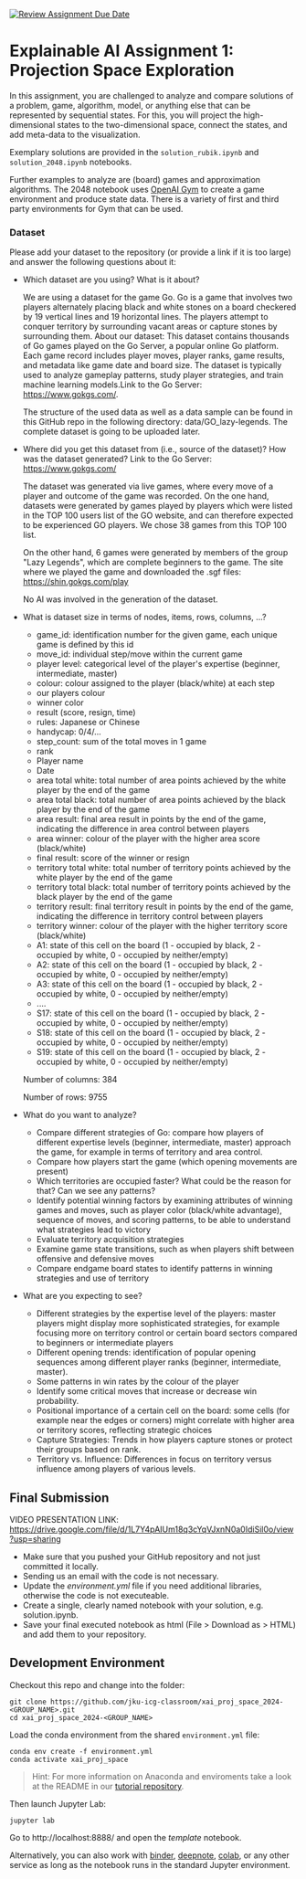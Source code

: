 [![Review Assignment Due Date](https://classroom.github.com/assets/deadline-readme-button-22041afd0340ce965d47ae6ef1cefeee28c7c493a6346c4f15d667ab976d596c.svg)](https://classroom.github.com/a/-VohRijK)

# Explainable AI Assignment 1: Projection Space Exploration

In this assignment, you are challenged to analyze and compare solutions of a problem, game, algorithm, model, or anything else that can be represented by sequential states. For this, you will project the high-dimensional states to the two-dimensional space, connect the states, and add meta-data to the visualization.

Exemplary solutions are provided in the `solution_rubik.ipynb` and `solution_2048.ipynb` notebooks.

Further examples to analyze are (board) games and approximation algorithms. The 2048 notebook uses [OpenAI Gym](https://gym.openai.com/) to create a game environment and produce state data. There is a variety of first and third party environments for Gym that can be used.


### Dataset

Please add your dataset to the repository (or provide a link if it is too large) and answer the following questions about it:

- Which dataset are you using? What is it about?

  We are using a dataset for the game Go. Go is a game that involves two players alternately placing black and white stones on a board checkered by 19 vertical lines and 19 horizontal lines. The players attempt to conquer territory by surrounding vacant areas or capture stones by surrounding them.
  About our dataset: This dataset contains thousands of Go games played on the Go Server, a popular online Go platform. Each game record includes player moves, player ranks, game results, and metadata like game date and board size. The dataset is typically used to analyze gameplay patterns, study player strategies, and train machine learning models.Link to the Go Server: https://www.gokgs.com/.

  The structure of the used data as well as a data sample can be found in this GitHub repo in the following directory: data/GO_lazy-legends. The complete dataset is going to be uploaded later.

- Where did you get this dataset from (i.e., source of the dataset)? How was the dataset generated?
  Link to the Go Server: https://www.gokgs.com/

  The dataset was generated via live games, where every move of a player and outcome of the game was recorded. On the one hand, datasets were generated by games played by players which were listed in the TOP 100 users list of the GO website, and can therefore expected to be experienced GO players. We chose 38 games from this TOP 100 list.
  
  On the other hand, 6 games were generated by members of the group "Lazy Legends", which are complete beginners to the game. The site where we played the game and downloaded the .sgf files: https://shin.gokgs.com/play
  
   No AI was involved in the generation of the dataset.

- What is dataset size in terms of nodes, items, rows, columns, ...?

  - game_id: identification number for the given game, each unique game is defined by this id
  - move_id: individual step/move within the current game
  - player level: categorical level of the player's expertise (beginner, intermediate, master)
  - colour: colour assigned to the player (black/white) at each step
  - our players colour
  - winner color
  - result (score, resign, time)
  - rules: Japanese or Chinese
  - handycap: 0/4/...
  - step_count: sum of the total moves in 1 game
  - rank
  - Player name
  - Date
  - area total white: total number of area points achieved by the white player by the end of the game
  - area total black: total number of area points achieved by the black player by the end of the game
  - area result: final area result in points by the end of the game, indicating the difference in area control between players
  - area winner: colour of the player with the higher area score (black/white)
  - final result: score of the winner or resign
  - territory total white: total number of territory points achieved by the white player by the end of the game
  - territory total black: total number of territory points achieved by the black player by the end of the game
  - territory result: final territory result in points by the end of the game, indicating the difference in territory control between players
  - territory winner: colour of the player with the higher territory score (black/white)
  - A1: state of this cell on the board (1 - occupied by black, 2 - occupied by white, 0 - occupied by neither/empty)
  - A2: state of this cell on the board (1 - occupied by black, 2 - occupied by white, 0 - occupied by neither/empty)
  - A3: state of this cell on the board (1 - occupied by black, 2 - occupied by white, 0 - occupied by neither/empty)
  - ....
  - S17: state of this cell on the board (1 - occupied by black, 2 - occupied by white, 0 - occupied by neither/empty)
  - S18: state of this cell on the board (1 - occupied by black, 2 - occupied by white, 0 - occupied by neither/empty)
  - S19: state of this cell on the board (1 - occupied by black, 2 - occupied by white, 0 - occupied by neither/empty)

  Number of columns: 384

  Number of rows: 9755

- What do you want to analyze?
  - Compare different strategies of Go: compare how players of different expertise levels (beginner, intermediate, master) approach the game, for example in terms of territory and area control.
  - Compare how players start the game (which opening movements are present)
  - Which territories are occupied faster? What could be the reason for that? Can we see any patterns?
  - Identify potential winning factors by examining attributes of winning games and moves, such as player color (black/white advantage), sequence of moves, and scoring patterns, to be able to understand what strategies lead to victory
  - Evaluate territory acquisition strategies
  - Examine game state transitions, such as when players shift between offensive and defensive moves
  - Compare endgame board states to identify patterns in winning strategies and use of territory
- What are you expecting to see?
  - Different strategies by the expertise level of the players: master players might display more sophisticated strategies, for example focusing more on territory control or certain board sectors compared to beginners or intermediate players
  - Different opening trends: identification of popular opening sequences among different player ranks (beginner, intermediate, master).
  - Some patterns in win rates by the colour of the player
  - Identify some critical moves that increase or decrease win probability.
  - Positional importance of a certain cell on the board: some cells (for example near the edges or corners) might correlate with higher area or territory scores, reflecting strategic choices
  - Capture Strategies: Trends in how players capture stones or protect their groups based on rank.
  - Territory vs. Influence: Differences in focus on territory versus influence among players of various levels.

## Final Submission

VIDEO PRESENTATION LINK: https://drive.google.com/file/d/1L7Y4pAIUm18q3cYqVJxnN0a0IdiSil0o/view?usp=sharing

- Make sure that you pushed your GitHub repository and not just committed it locally.
- Sending us an email with the code is not necessary.
- Update the _environment.yml_ file if you need additional libraries, otherwise the code is not executeable.
- Create a single, clearly named notebook with your solution, e.g. solution.ipynb.
- Save your final executed notebook as html (File > Download as > HTML) and add them to your repository.

## Development Environment

Checkout this repo and change into the folder:

```
git clone https://github.com/jku-icg-classroom/xai_proj_space_2024-<GROUP_NAME>.git
cd xai_proj_space_2024-<GROUP_NAME>
```

Load the conda environment from the shared `environment.yml` file:

```
conda env create -f environment.yml
conda activate xai_proj_space
```

> Hint: For more information on Anaconda and enviroments take a look at the README in our [tutorial repository](https://github.com/JKU-ICG/python-visualization-tutorial).

Then launch Jupyter Lab:

```
jupyter lab
```

Go to http://localhost:8888/ and open the _template_ notebook.

Alternatively, you can also work with [binder](https://mybinder.org/), [deepnote](https://deepnote.com/), [colab](https://colab.research.google.com/), or any other service as long as the notebook runs in the standard Jupyter environment.
